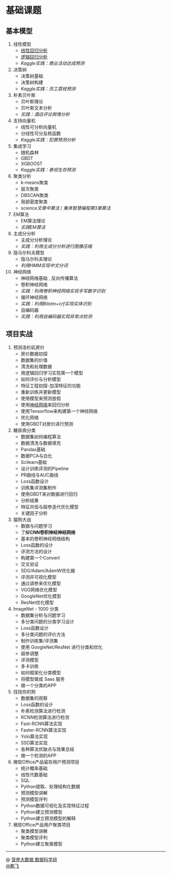 # 基础课题
## 基本模型
1. 线性模型
    - [线性回归分析](./ml/LinearRegression.md)
    - [逻辑回归分析](./ml/LogisticRegression.md)
    - *Kaggle实践：商业活动达成预测*
2. 决策树
    - 决策树基础
    - 决策树构建
    - *Kaggle实践：员工荔枝预测*
3. 朴素贝叶斯
    - 贝叶斯理论
    - 贝叶斯文本分析
    - *实践：酒店评论舆情分析*
4. 支持向量机
    - 线性可分析向量机
    - 分线性可分及核函数
    - *Kaggle实践：犯罪预测分析*
5. 集成学习
    - 随机森林
    - GBDT
    - XGBOOST
    - *Kaggle实践：泰坦生存预测*
6. 聚类分析
    - k-means聚类
    - 层次聚类
    - DBSCAN聚类
    - 局部密度聚类
    - *science文章中算法* / *集体智慧编程第3章算法*
7. EM算法
    - EM算法理论
    - *实践EM算法*
8. 主成分分析
    - 主成分分析理论
    - *实践：利用主成分分析进行图像压缩*
9. 隐马尔科夫模型
    - 隐马尔科夫理论
    - *利用HMM实现中文分词*
10. 神经网络
    - 神经网络基础 , 反向传播算法
    - 卷积神经网络
    - *实践：利用卷积神经网络实现手写数字识别*
    - 循环神经网络
    - *实践：利用Bilstm+crf实现实体识别*
    - 自编码器
    - *实践：利用自编码器实现异常点检测*

## 项目实战
1. 预测洛杉矶房价
    - 房价数据初探 
    - 数据集的价值
    - 清洗和处理数据
    - 用逻辑回归学习实现第一个模型
    - 如何评价与分析模型
    - 特征工程初探-加深特征的功能
    - 重新训练并更新模型
    - 使用模型来预测放假
    - 使用[神经网络]()来回归分析
    - 使用Tensorflow来构建第一个神经网络
    - 优化网络
    - 使用GBDT对房价进行预测
2. 糖尿病分类
    - 数据集如何编程算法
    - 数据清洗与数据填充
    - Pandas基础
    - 数据PCA与白化
    - Scilearn基础
    - 设计训练评测的Pipeline
    - PR曲线与AUC曲线
    - Loss函数设计
    - 训练集评测集制作
    - 使用GBDT来对数据进行回归
    - 分析结果
    - 特征共恒与超参迭代优化模型
    - 关键因子分析
3. 猫狗大战
    - 数据与问题学习
    - 了解**CNN卷积神经神经网络**
    - 基本的卷积神经网络结构
    - Loss函数的设计
    - 评测方法的设计
    - 构建第一个Convert
    - 交叉验证
    - SDG/Adam/AdamW优化器
    - 评测并可视化模型
    - 通过调参来优化模型
    - VGG网络优化模型
    - GoogleNet优化模型
    - ResNet优化模型
4. ImageNet - 1000 分类
    - 数据集分析与问题学习
    - 多分类问题的分类学习设计
    - Loss函数设计
    - 多分类问题的评价方法
    - 制作训练集/评测集
    - 使用 GoogleNet/ResNet 进行分类和优化
    - 超参调整
    - 评测模型
    - 多卡训练
    - 如何框架化分类模型
    - 将模型做成 Saas 服务
    - 做一个分类的APP
5. 找找你的狗
    - 数据集的观察
    - Loss函数的设计
    - 朴素检测算法进行检测
    - RCNN检测算法进行检测
    - Fast-RCNN算法实现
    - Faster-RCNN算法实现
    - Yolo算法实现
    - SSD算法实现
    - 各种算法优缺点与效果总结
    - 做一个检测的APP
6. 微软Office产品留存用户预测项目
    - 统计概率基础
    - 线性代数基础
    - SQL
    - Python提取、处理结构化数据
    - 预测模型讲解
    - 预测模型评判
    - Python数据可视化及实现特征过程
    - Python建立预测模型
    - Python建立预测模型的解释
7. 微软Office产品用户聚类项目
    - 聚类模型讲解
    - 聚类模型评判
    - Python建立聚类模型

------------
@  [营养大数据 数据科学组](http://git.quietalk.cn/hnbd/data)      
[@鹏飞](http://git.hnbdata.cn/lipengfei)